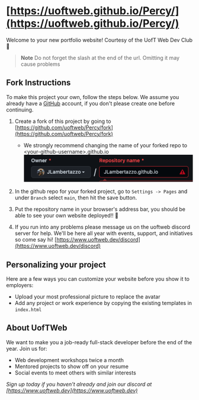 # [https://uoftweb.github.io/Percy/](https://uoftweb.github.io/Percy/)
Welcome to your new portfolio website! Courtesy of the UofT Web Dev Club 🥳

> **Note**
> Do not forget the slash at the end of the url. Omitting it may cause problems

## Fork Instructions
To make this project your own, follow the steps below. We assume you already have a [GitHub](https://github.com) account, if you don't please create one before continuing.
1. Create a fork of this project by going to [https://github.com/uoftweb/Percy/fork](https://github.com/uoftweb/Percy/fork)
    * We strongly recommend changing the name of your forked repo to 
    \<your-github-username\>.github.io
    ![fork](fork.png)

2. In the github repo for your forked project, go to `Settings -> Pages` and under `Branch` select `main`, then hit the save button.

3. Put the repository name in your browser's address bar, you should be able to see your own website deployed!! 🥳

4. If you run into any problems please message us on the uoftweb discord server for help. We'll be here all year with events, support, and initiatives so come say hi!
[https://www.uoftweb.dev/discord](https://www.uoftweb.dev/discord)

## Personalizing your project
Here are a few ways you can customize your website before you show it to employers:
* Upload your most professional picture to replace the avatar
* Add any project or work experience by copying the existing templates in `index.html`

## About UofTWeb
We want to make you a job-ready full-stack developer before the end of the year. Join us for:
* Web development workshops twice a month
* Mentored projects to show off on your resume
* Social events to meet others with similar interests

*Sign up today if you haven't already and join our discord at [https://www.uoftweb.dev](https://www.uoftweb.dev)*
